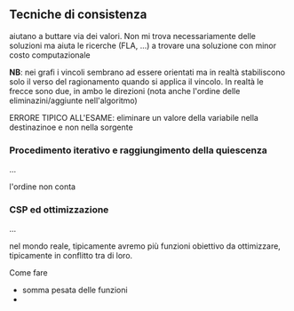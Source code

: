 
## Tecniche di consistenza
aiutano a buttare via dei valori. Non mi trova necessariamente delle soluzioni ma aiuta  le ricerche (FLA, ...) a trovare una soluzione con minor costo computazionale 

**NB**: nei grafi i vincoli sembrano ad essere orientati ma in realtà stabiliscono solo il verso del ragionamento quando si applica il vincolo. In realtà le frecce sono due, in ambo le direzioni (nota anche l'ordine delle eliminazini/aggiunte nell'algoritmo)



ERRORE TIPICO ALL'ESAME: eliminare un valore della variabile nella destinazinoe e non nella sorgente


### Procedimento iterativo e raggiungimento della quiescenza

...

l'ordine non conta




### CSP ed ottimizzazione

...

nel mondo reale, tipicamente avremo più funzioni obiettivo da ottimizzare, tipicamente in conflitto tra di loro.

Come fare
- somma pesata delle funzioni
-